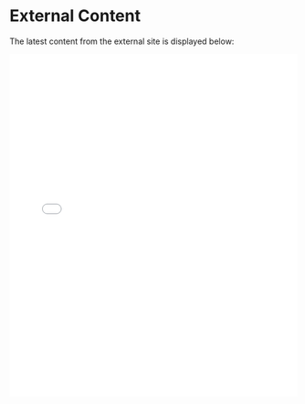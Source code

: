 # External Content

The latest content from the external site is displayed below:

<iframe src="example.com" style="width:100%; height:600px; border:none;"></iframe>
